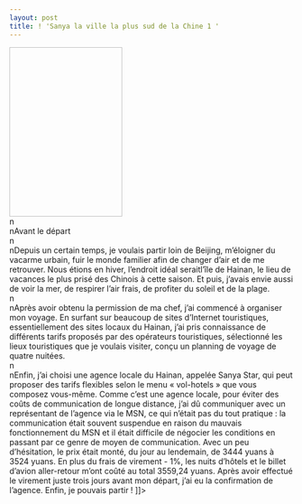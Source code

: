 ```yaml
---
layout: post
title: ! 'Sanya la ville la plus sud de la Chine 1 '
---
```


<p><img height="300" width="200"></a><br />n<br />nAvant le départ<br />n<br />nDepuis un certain temps, je voulais partir loin de Beijing, m&#8217;éloigner du vacarme urbain, fuir le monde familier afin de changer d&#8217;air et de me retrouver. Nous étions en hiver, l&#8217;endroit idéal seraitl&#8217;île de Hainan, le lieu de vacances le plus prisé des Chinois à cette saison. Et puis, j&#8217;avais envie aussi de voir la mer, de respirer l&#8217;air frais, de profiter du soleil et de la plage.<br />n<br />nAprès avoir obtenu la permission de ma chef, j&#8217;ai commencé à organiser mon voyage. En surfant sur beaucoup de sites d’Internet touristiques, essentiellement des sites locaux du Hainan, j&#8217;ai pris connaissance de différents tarifs proposés par des opérateurs touristiques, sélectionné les lieux touristiques que je voulais visiter, conçu un planning de voyage de quatre nuitées.<br />n<br />nEnfin, j&#8217;ai choisi une agence locale du Hainan, appelée Sanya Star, qui peut proposer des tarifs flexibles selon le menu « vol-hotels » que vous composez vous-même. Comme c&#8217;est une agence locale, pour éviter des coûts de communication de longue distance, j&#8217;ai dû communiquer avec un représentant de l&#8217;agence via le MSN, ce qui n&#8217;était pas du tout pratique : la communication était souvent suspendue en raison du mauvais fonctionnement du MSN et il était difficile de négocier les conditions en passant par ce genre de moyen de communication. Avec un peu d&#8217;hésitation, le prix était monté, du jour au lendemain, de 3444 yuans à 3524 yuans. En plus du frais de virement - 1%, les nuits d&#8217;hôtels et le billet d&#8217;avion aller-retour m&#8217;ont coûté au total 3559,24 yuans. Après avoir effectué le virement juste trois jours avant mon départ, j&#8217;ai eu la confirmation de l&#8217;agence. Enfin, je pouvais partir ! ]]&gt;
</p>
